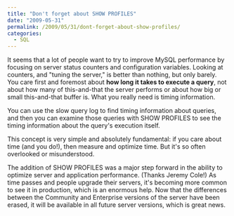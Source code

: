 ```yaml
---
title: "Don't forget about SHOW PROFILES"
date: "2009-05-31"
permalink: /2009/05/31/dont-forget-about-show-profiles/
categories:
  - SQL
---
```

It seems that a lot of people want to try to improve MySQL performance by focusing on server status counters and configuration variables. Looking at counters, and "tuning the server," is better than nothing, but only barely. You care first and foremost about **how long it takes to execute a query**, not about how many of this-and-that the server performs or about how big or small this-and-that buffer is. What you really need is timing information.

You can use the slow query log to find timing information about queries, and then you can examine those queries with SHOW PROFILES to see the timing information about the query's execution itself.

This concept is very simple and absolutely fundamental: if you care about time (and you do!), then measure and optimize time. But it's so often overlooked or misunderstood.

The addition of SHOW PROFILES was a major step forward in the ability to optimize server and application performance. (Thanks Jeremy Cole!) As time passes and people upgrade their servers, it's becoming more common to see it in production, which is an enormous help. Now that the differences between the Community and Enterprise versions of the server have been erased, it will be available in all future server versions, which is great news.
